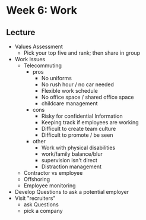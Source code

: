 # Week 6: Work

## Lecture
- Values Assessment
  - Pick your top five and rank; then share in group
- Work Issues
  - Telecommuting
    - pros
      - No uniforms
      - No rush hour / no car needed
      - Flexible work schedule
      - No office space / shared office space
      - childcare management
    - cons
      - Risky for confidential Information
      - Keeping track if employees are working
      - Difficult to create team culture
      - Difficult to promote / be seen
    - other
      - Work with physical disabilities
      - work/family balance/blur
      - supervision  isn't direct
      - Distraction management
  - Contractor vs employee
  - Offshoring
  - Employee monitoring
- Develop Questions to ask a potential employer
- Visit "recruiters"
  - ask Questions
  - pick a company
